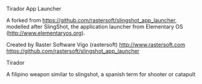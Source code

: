 Tirador App Launcher

A forked from https://github.com/rastersoft/slingshot_app_launcher,
modelled after SlingShot, the application launcher from Elementary OS
(http://www.elementaryos.org).

Created by Raster Software Vigo (rastersoft)
http://www.rastersoft.com
https://github.com/rastersoft/slingshot_app_launcher

Tirador

A filipino weapon similar to slingshot, a spanish term for shooter or catapult
